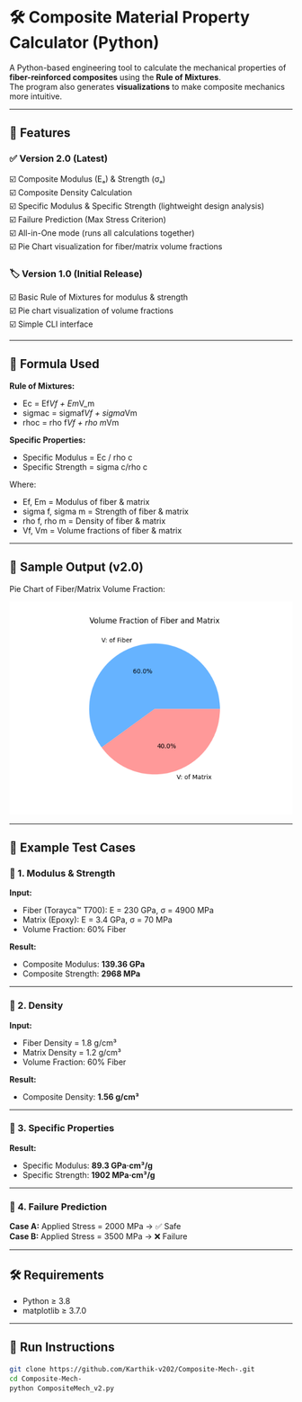 # 🛠️ Composite Material Property Calculator (Python)

A Python-based engineering tool to calculate the mechanical properties of **fiber-reinforced composites** using the **Rule of Mixtures**.  
The program also generates **visualizations** to make composite mechanics more intuitive.  

---

## 📌 Features

### ✅ Version 2.0 (Latest)
☑️ Composite Modulus (Eₐ) & Strength (σₐ)  
☑️ Composite Density Calculation  
☑️ Specific Modulus & Specific Strength (lightweight design analysis)  
☑️ Failure Prediction (Max Stress Criterion)  
☑️ All-in-One mode (runs all calculations together)  
☑️ Pie Chart visualization for fiber/matrix volume fractions  

### 🏷 Version 1.0 (Initial Release)
☑️ Basic Rule of Mixtures for modulus & strength  
☑️ Pie chart visualization of volume fractions  
☑️ Simple CLI interface  

---

## 🧮 Formula Used

**Rule of Mixtures:**

* Ec = Ef*Vf + Em*V_m  
* sigmac = sigmaf*Vf + sigma*Vm  
* rhoc = rho f*Vf + rho m*Vm 

**Specific Properties:**  
* Specific Modulus = Ec / rho c
* Specific Strength = sigma c/rho c  

Where:  
- Ef, Em  = Modulus of fiber & matrix  
- sigma f, sigma m = Strength of fiber & matrix  
- rho f, rho m  = Density of fiber & matrix  
- Vf, Vm  = Volume fractions of fiber & matrix  

---

## 📸 Sample Output (v2.0)

Pie Chart of Fiber/Matrix Volume Fraction:  

![App Screenshot](https://github.com/Karthik-v202/Composite-Mech-/blob/main/Figure_1.png)

---

## 📂 Example Test Cases

### 🔹 1. Modulus & Strength
**Input:**  
- Fiber (Torayca™ T700): E = 230 GPa, σ = 4900 MPa  
- Matrix (Epoxy): E = 3.4 GPa, σ = 70 MPa  
- Volume Fraction: 60% Fiber  

**Result:**  
- Composite Modulus: **139.36 GPa**  
- Composite Strength: **2968 MPa**  

---

### 🔹 2. Density
**Input:**  
- Fiber Density = 1.8 g/cm³  
- Matrix Density = 1.2 g/cm³  
- Volume Fraction: 60% Fiber  

**Result:**  
- Composite Density: **1.56 g/cm³**  

---

### 🔹 3. Specific Properties
**Result:**  
- Specific Modulus: **89.3 GPa·cm³/g**  
- Specific Strength: **1902 MPa·cm³/g**  

---

### 🔹 4. Failure Prediction
**Case A:** Applied Stress = 2000 MPa → ✅ Safe  
**Case B:** Applied Stress = 3500 MPa → ❌ Failure  

---

## 🛠️ Requirements
- Python ≥ 3.8  
- matplotlib ≥ 3.7.0  

---

## 🚀 Run Instructions
```bash
git clone https://github.com/Karthik-v202/Composite-Mech-.git
cd Composite-Mech-
python CompositeMech_v2.py
